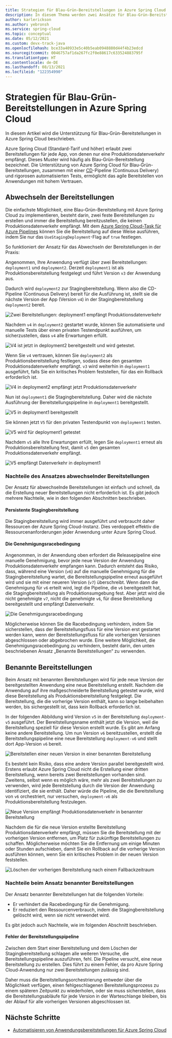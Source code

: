 ```yaml
---
title: Strategien für Blau-Grün-Bereitstellungen in Azure Spring Cloud
description: In diesem Thema werden zwei Ansätze für Blau-Grün-Bereitstellungen in Azure Spring Cloud erläutert.
author: karlerickson
ms.author: yebronsh
ms.service: spring-cloud
ms.topic: conceptual
ms.date: 05/12/2021
ms.custom: devx-track-java
ms.openlocfilehash: bce33a40933e5c40b5eab0948880d44f4b23edcd
ms.sourcegitcommit: 0046757af1da267fc2f0e88617c633524883795f
ms.translationtype: HT
ms.contentlocale: de-DE
ms.lasthandoff: 08/13/2021
ms.locfileid: "122354990"
---
```

# <a name="blue-green-deployment-strategies-in-azure-spring-cloud"></a>Strategien für Blau-Grün-Bereitstellungen in Azure Spring Cloud

In diesem Artikel wird die Unterstützung für Blau-Grün-Bereitstellungen in Azure Spring Cloud beschrieben.

Azure Spring Cloud (Standard-Tarif und höher) erlaubt zwei Bereitstellungen für jede App, von denen nur eine Produktionsdatenverkehr empfängt. Dieses Muster wird häufig als Blau-Grün-Bereitstellung bezeichnet. Die Unterstützung von Azure Spring Cloud für Blau-Grün-Bereitstellungen, zusammen mit einer [CD](/devops/deliver/what-is-continuous-delivery)-Pipeline (Continuous Delivery) und rigorosen automatisierten Tests, ermöglicht das agile Bereitstellen von Anwendungen mit hohem Vertrauen.

## <a name="alternating-deployments"></a>Abwechseln der Bereitstellungen

Die einfachste Möglichkeit, eine Blau-Grün-Bereitstellung mit Azure Spring Cloud zu implementieren, besteht darin, zwei feste Bereitstellungen zu erstellen und immer die Bereitstellung bereitzustellen, die keinen Produktionsdatenverkehr empfängt. Mit dem [Azure Spring Cloud-Task für Azure Pipelines](/azure/devops/pipelines/tasks/deploy/azure-spring-cloud) können Sie die Bereitstellung auf diese Weise ausführen, indem Sie nur das `UseStagingDeployment`-Flag auf `true` festlegen.

So funktioniert der Ansatz für das Abwechseln der Bereitstellungen in der Praxis:

Angenommen, Ihre Anwendung verfügt über zwei Bereitstellungen: `deployment1` und `deployment2`. Derzeit `deployment1` ist als Produktionsbereitstellung festgelegt und führt Version `v3` der Anwendung aus.

Dadurch wird `deployment2` zur Stagingbereitstellung. Wenn also die CD-Pipeline (Continuous Delivery) bereit für die Ausführung ist, stellt sie die nächste Version der App (Version `v4`) in der Stagingbereitstellung `deployment2` bereit.

![Zwei Bereitstellungen: deployment1 empfängt Produktionsdatenverkehr](media/spring-cloud-blue-green-patterns/alternating-deployments-1.png)

Nachdem `v4` in `deployment2` gestartet wurde, können Sie automatisierte und manuelle Tests über einen privaten Testendpunkt ausführen, um sicherzustellen, dass `v4` alle Erwartungen erfüllt.

![V4 ist jetzt in deployment2 bereitgestellt und wird getestet.](media/spring-cloud-blue-green-patterns/alternating-deployments-2.png)

Wenn Sie `v4` vertrauen, können Sie `deployment2` als Produktionsbereitstellung festlegen, sodass diese den gesamten Produktionsdatenverkehr empfängt. `v3` wird weiterhin in `deployment1` ausgeführt, falls Sie ein kritisches Problem feststellen, für das ein Rollback erforderlich ist.

![V4 in deployment2 empfängt jetzt Produktionsdatenverkehr](media/spring-cloud-blue-green-patterns/alternating-deployments-3.png)

Nun ist `deployment1` die Stagingbereitstellung. Daher wird die nächste Ausführung der Bereitstellungspipeline in `deployment1` bereitgestellt.

![V5 in deployment1 bereitgestellt](media/spring-cloud-blue-green-patterns/alternating-deployments-4.png)

Sie können jetzt `V5` für den privaten Testendpunkt von `deployment1` testen.

![V5 wird für deployment1 getestet](media/spring-cloud-blue-green-patterns/alternating-deployments-5.png)

Nachdem `v5` alle Ihre Erwartungen erfüllt, legen Sie `deployment1` erneut als Produktionsbereitstellung fest, damit `v5` den gesamten Produktionsdatenverkehr empfängt.

![V5 empfängt Datenverkehr in deployment1](media/spring-cloud-blue-green-patterns/alternating-deployments-6.png)

### <a name="tradeoffs-of-the-alternating-deployments-approach"></a>Nachteile des Ansatzes abwechselnder Bereitstellungen

Der Ansatz für abwechselnde Bereitstellungen ist einfach und schnell, da die Erstellung neuer Bereitstellungen nicht erforderlich ist. Es gibt jedoch mehrere Nachteile, wie in den folgenden Abschnitten beschrieben.

#### <a name="persistent-staging-deployment"></a>Persistente Stagingbereitstellung

Die Stagingbereitstellung wird immer ausgeführt und verbraucht daher Ressourcen der Azure Spring Cloud-Instanz. Dies verdoppelt effektiv die Ressourcenanforderungen jeder Anwendung unter Azure Spring Cloud.

#### <a name="the-approval-race-condition"></a>Die Genehmigungsracebedingung

Angenommen, in der Anwendung oben erfordert die Releasepipeline eine manuelle Genehmigung, bevor jede neue Version der Anwendung Produktionsdatenverkehr empfangen kann. Dadurch entsteht das Risiko, dass, während eine Version (`v6`) auf die manuelle Genehmigung für die Stagingbereitstellung wartet, die Bereitstellungspipeline erneut ausgeführt wird und sie mit einer neueren Version (`v7`) überschreibt. Wenn dann die Genehmigung für `v6` erteilt wird, legt die Pipeline, die `v6` bereitgestellt hat, die Stagingbereitstellung als Produktionsumgebung fest. Aber jetzt wird die nicht genehmigte `v7`, nicht die genehmigte `v6`, für diese Bereitstellung bereitgestellt und empfängt Datenverkehr.

![Die Genehmigungsracebedingung](media/spring-cloud-blue-green-patterns/alternating-deployments-race-condition.png)

Möglicherweise können Sie die Racebedingung verhindern, indem Sie sicherstellen, dass der Bereitstellungsfluss für eine Version erst gestartet werden kann, wenn der Bereitstellungsfluss für alle vorherigen Versionen abgeschlossen oder abgebrochen wurde. Eine weitere Möglichkeit, die Genehmigungsracebedingung zu verhindern, besteht darin, den unten beschriebenen Ansatz „Benannte Bereitstellungen“ zu verwenden.

## <a name="named-deployments"></a>Benannte Bereitstellungen

Beim Ansatz mit benannten Bereitstellungen wird für jede neue Version der bereitgestellten Anwendung eine neue Bereitstellung erstellt. Nachdem die Anwendung auf ihre maßgeschneiderte Bereitstellung getestet wurde, wird diese Bereitstellung als Produktionsbereitstellung festgelegt. Die Bereitstellung, die die vorherige Version enthält, kann so lange beibehalten werden, bis sichergestellt ist, dass kein Rollback erforderlich ist.

In der folgenden Abbildung wird Version `v5` in der Bereitstellung `deployment-v5` ausgeführt. Der Bereitstellungsname enthält jetzt die Version, weil die Bereitstellung speziell für diese Version erstellt wurde. Es gibt am Anfang keine andere Bereitstellung. Um nun Version `v6` bereitzustellen, erstellt die Bereitstellungspipeline eine neue Bereitstellung `deployment-v6` und stellt dort App-Version `v6` bereit.

![Bereitstellen einer neuen Version in einer benannten Bereitstellung](media/spring-cloud-blue-green-patterns/named-deployment-1.png)

Es besteht kein Risiko, dass eine andere Version parallel bereitgestellt wird. Erstens erlaubt Azure Spring Cloud nicht die Erstellung einer dritten Bereitstellung, wenn bereits zwei Bereitstellungen vorhanden sind. Zweitens, selbst wenn es möglich wäre, mehr als zwei Bereitstellungen zu verwenden, wird jede Bereitstellung durch die Version der Anwendung identifiziert, die sie enthält. Daher würde die Pipeline, die die Bereitstellung von `v6` orchestriert, nur versuchen, `deployment-v6` als Produktionsbereitstellung festzulegen.

![Neue Version empfängt Produktionsdatenverkehr in benannter Bereitstellung](media/spring-cloud-blue-green-patterns/named-deployment-2.png)

Nachdem die für die neue Version erstellte Bereitstellung Produktionsdatenverkehr empfängt, müssen Sie die Bereitstellung mit der vorherigen Version entfernen, um Platz für zukünftige Bereitstellungen zu schaffen. Möglicherweise möchten Sie die Entfernung um einige Minuten oder Stunden aufschieben, damit Sie ein Rollback auf die vorherige Version ausführen können, wenn Sie ein kritisches Problem in der neuen Version feststellen.

![Löschen der vorherigen Bereitstellung nach einem Fallbackzeitraum](media/spring-cloud-blue-green-patterns/named-deployment-3.png)

### <a name="tradeoffs-of-the-named-deployments-approach"></a>Nachteile beim Ansatz benannter Bereitstellungen

Der Ansatz benannter Bereitstellungen hat die folgenden Vorteile:

* Er verhindert die Racebedingung für die Genehmigung.
* Er reduziert den Ressourcenverbrauch, indem die Stagingbereitstellung gelöscht wird, wenn sie nicht verwendet wird.

Es gibt jedoch auch Nachteile, wie im folgenden Abschnitt beschrieben.

#### <a name="deployment-pipeline-failures"></a>Fehler der Bereitstellungspipeline

Zwischen dem Start einer Bereitstellung und dem Löschen der Stagingbereitstellung schlagen alle weiteren Versuche, die Bereitstellungspipeline auszuführen, fehl. Die Pipeline versucht, eine neue Bereitstellung zu erstellen. Dies führt zu einem Fehler, da pro Azure Spring Cloud-Anwendung nur zwei Bereitstellungen zulässig sind.

Daher muss die Bereitstellungsorchestrierung entweder über die Möglichkeit verfügen, einen fehlgeschlagenen Bereitstellungsprozess zu einem späteren Zeitpunkt zu wiederholen, oder sie muss sicherstellen, dass die Bereitstellungsabläufe für jede Version in der Warteschlange bleiben, bis der Ablauf für alle vorherigen Versionen abgeschlossen ist.

## <a name="next-steps"></a>Nächste Schritte

* [Automatisieren von Anwendungsbereitstellungen für Azure Spring Cloud](./how-to-cicd.md)
